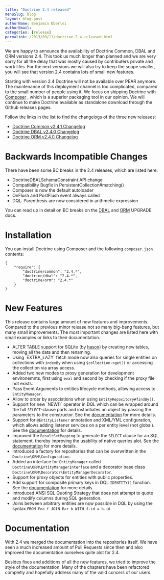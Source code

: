 ```yaml
---
title: "Doctrine 2.4 released"
menuSlug: blog
layout: blog-post
authorName: Benjamin Eberlei
authorEmail:
categories: [release]
permalink: /2013/09/11/doctrine-2-4-released.html
---
```

We are happy to announce the availability of Doctrine Common, DBAL and
ORM versions 2.4. This took us much longer than planned and we are very
sorry for all the delay that was mostly caused by contributers private
and work lifes. For the next versions we will also try to keep the scope
smaller, you will see that version 2.4 contains lots of small new
features.

Starting with version 2.4 Doctrine will not be available over PEAR
anymore. The maintenance of this deployment channel is too complicated,
compared to the small number of people using it. We focus on shipping
Doctrine with [Composer](http://getcomposer.org) , which is a superior
packaging tool in our opinion. We will continue to make Doctrine
available as standalone download through the Github releases pages.

Follow the links in the list to find the changelogs of the three new
releases:

-   [Doctrine Common v2.4.1
    Changelog](https://github.com/doctrine/common/releases/tag/v2.4.1)
-   [Doctrine DBAL v2.4.0
    Changelog](https://github.com/doctrine/dbal/releases/tag/v2.4.0)
-   [Doctrine ORM v2.4.0
    Changelog](https://github.com/doctrine/doctrine2/releases/tag/v2.4.0)

Backwards Incompatible Changes
==============================

There have been some BC breaks in the 2.4 releases, which are listed
here:

-   DoctrineDBALSchemaConstraint API change
-   Compatibility Bugfix in PersistentCollection\#matching()
-   Composer is now the default autoloader
-   OnFlush and PostFlush event always called
-   DQL: Parenthesis are now considered in arithmetic expression

You can read up in detail on BC breaks on the
[DBAL](https://github.com/doctrine/dbal/blob/2.4/UPGRADE) and
[ORM](https://github.com/doctrine/doctrine2/blob/2.4/UPGRADE.md) UPGRADE
docs.

Installation
============

You can install Doctrine using Composer and the following
`composer.json` contents:

~~~~ {.sourceCode .json}
{
    "require": {
        "doctrine/common": "2.4.*",
        "doctrine/dbal": "2.4.*",
        "doctrine/orm": "2.4.*"
    }
}
~~~~

New Features
============

This release contains large amount of new features and improvements.
Compared to the previous minor release not so many big-bang features,
but many small improvements. The most important changes are listed here
with small examples or links to their documentation.

-   ALTER TABLE support for SQLite (by
    [hason](https://github.com/hason)) by creating new tables, moving
    all the data and then renaming.
-   Using \`EXTRA\_LAZY\` fetch mode now also queries for single
    entities on collections with `indexBy` when using
    `$collection->get()` or accessing the collection via array access.
-   Added two new modes to proxy generation for development
    environemnts, first using `eval` and second by checking if the proxy
    file not exists.
-   Pass Event Arguments to entities lifecycle methods, allowing access
    to `EntityManager`.
-   Allow to order by associations when using
    `EntityRepository#findBy()`.
-   Support for new \`NEW()\` operator in DQL which can be wrapped
    around the full `SELECT`-clause parts and instantiates an object by
    passing the parameters to the constructor. See the
    [documentation](http://docs.doctrine-project.org/en/latest/reference/dql-doctrine-query-language.html#new-operator-syntax)
    for more details.
-   Support for `@EntityListener` annotation and XML/YML configuration,
    which allows adding listener services on a per entity level (not
    global). See the
    [documentation](http://docs.doctrine-project.org/en/latest/reference/events.html#entity-listeners)
    for details.
-   Improved the `ResultSetMapping` to generate the `SELECT` clause for
    an SQL statement, thereby improving the usability of native queries
    alot. See the
    [documentation](http://docs.doctrine-project.org/en/latest/reference/native-sql.html#resultsetmappingbuilder)
    for more details.
-   Introduced a factory for repositories that can be overwritten in the
    `Doctrine\ORM\Configuration`.
-   Added an interface for `EntityManager` called
    `Doctrine\ORM\EntityManagerInterface` and a decorator base class
    `Doctrine\ORM\Decorator\EntityManagerDecorator`.
-   Support for proxy objects for entities with public properties.
-   Add support for composite primary keys in DQL `IDENTITY()` function.
    See the
    [documentation](http://docs.doctrine-project.org/en/latest/reference/dql-doctrine-query-language.html#dql-select-examples)
    for more details.
-   Introduced ANSI SQL Quoting Strategy that does not attempt to quote
    and modify columns during SQL generation.
-   Joins between arbitrary entities are now possible in DQL by using
    the syntax `FROM Foo f JOIN Bar b WITH f.id = b.id`.

Documentation
=============

With 2.4 we merged the documentation into the repositories itself. We
have seen a much increased amount of Pull Requests since then and also
improved the documentation ourselves quite alot for 2.4.

Besides fixes and additions of all the new features, we tried to improve
the style of the documentation. Many of the chapters have been
refactored completly and hopefully address many of the valid concers of
our users.
